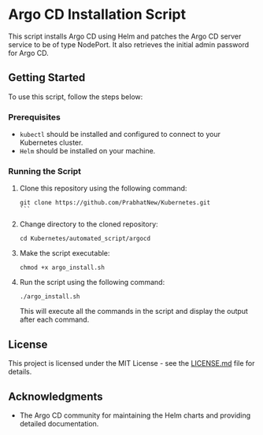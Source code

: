 # Argo CD Installation Script

This script installs Argo CD using Helm and patches the Argo CD server service to be of type NodePort. It also retrieves the initial admin password for Argo CD.

## Getting Started

To use this script, follow the steps below:

### Prerequisites

- `kubectl` should be installed and configured to connect to your Kubernetes cluster.
- `Helm` should be installed on your machine.

### Running the Script

1. Clone this repository using the following command:

   `````
   git clone https://github.com/PrabhatNew/Kubernetes.git
   ```

2. Change directory to the cloned repository:

   ````
   cd Kubernetes/automated_script/argocd
   ````

3. Make the script executable:

   ````
   chmod +x argo_install.sh
   ````

4. Run the script using the following command:

   ````
   ./argo_install.sh
   ````

   This will execute all the commands in the script and display the output after each command.

## License

This project is licensed under the MIT License - see the [LICENSE.md](LICENSE.md) file for details.

## Acknowledgments

- The Argo CD community for maintaining the Helm charts and providing detailed documentation.